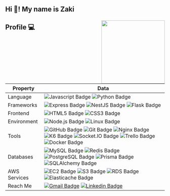 <h2 align="left">Hi 👋! My name is Zaki</h2>

###



<img align="right" height="200" src="https://media.tenor.com/yzQj6APQvAQAAAAi/jones-beagle.gif"  />

###

##  Profile 💻
Property                 | Data  
-------------------------|------
Language                 | ![Javascript Badge](https://img.shields.io/badge/-JavaScript-F7DF1E?style=flat&logo=Javascript&logoColor=white) ![Python Badge](https://img.shields.io/badge/-Python-3776AB?style=flat&logo=Python&logoColor=white)
Frameworks               | ![Express Badge](https://img.shields.io/badge/-Express-lightgray?style=flat&logo=express&logoColor=white) ![NestJS Badge](https://img.shields.io/badge/-NestJS-red?style=flat&logo=nestjs&logoColor=white)  ![Flask Badge](https://img.shields.io/badge/-Flask-000000?style=flat&logo=Flask&logoColor=white)
Frontend                 | ![HTML5 Badge](https://img.shields.io/badge/-HTML5-orange?style=flat&logo=html5&logoColor=white) ![CSS3 Badge](https://img.shields.io/badge/-CSS3-blue?style=flat&logo=css3&logoColor=white)
Environment              | ![Node.js Badge](https://img.shields.io/badge/-Nodejs-brightgreen?style=flat&logo=nodedotjs&logoColor=white) ![Linux Badge](https://img.shields.io/badge/-Linux-000000?style=flat&logo=linux&logoColor=white) 
Tools                    | ![GitHub Badge](https://img.shields.io/badge/-GitHub-lightgray?style=flat&logo=github&logoColor=white) ![Git Badge](https://img.shields.io/badge/-Git-orange?style=flat&logo=git&logoColor=white) ![Nginx Badge](https://img.shields.io/badge/-Nginx-brightgreen?style=flat&logo=nginx&logoColor=white) ![K6 Badge](https://img.shields.io/badge/-k6-blueviolet?style=flat&logo=k6&logoColor=white) ![Socket.IO Badge](https://img.shields.io/badge/-Socket.IO-black?style=flat&logo=Socket.IO&logoColor=white) ![Trello Badge](https://img.shields.io/badge/-Trello-blue?style=flat&logo=trello&logoColor=white) ![Docker Badge](https://img.shields.io/badge/-Docker-2496ED?style=flat&logo=docker&logoColor=white)
Databases                | ![MySQL Badge](https://img.shields.io/badge/-MySQL-blue?style=flat&logo=mysql&logoColor=white) ![Redis Badge](https://img.shields.io/badge/-Redis-red?style=flat&logo=redis&logoColor=white)  ![PostgreSQL Badge](https://img.shields.io/badge/-PostgreSQL-blue?style=flat&logo=postgresql&logoColor=white) ![Prisma Badge](https://img.shields.io/badge/-Prisma-5849BE?style=flat&logo=prisma&logoColor=white) ![SQLAlchemy Badge](https://img.shields.io/badge/-SQLAlchemy-FCA121?style=flat&logo=Python&logoColor=white)
AWS Services             | ![EC2 Badge](https://img.shields.io/badge/-EC2-orange?style=flat&logo=amazonec2&logoColor=white) ![S3 Badge](https://img.shields.io/badge/-S3-brightgreen?style=flat&logo=amazons3&logoColor=white) ![RDS Badge](https://img.shields.io/badge/-RDS-blue?style=flat&logo=amazonrds&logoColor=white) ![Elasticache Badge](https://img.shields.io/badge/-Elasticache-lightblue?style=flat&logo=amazonaws&logoColor=white)
Reach Me                 | [![Gmail Badge](https://img.shields.io/badge/-Shao%20Shao%20Lu-e54448?style=flat&logo=Gmail&logoColor=white)](mailto:reborn7875@gmail.com) [![Linkedin Badge](https://img.shields.io/badge/-Shao%20Shao%20Lu-blue?style=flat&logo=Linkedin&logoColor=white)](https://www.linkedin.com/in/%E7%B4%B9%E8%B3%A2-%E5%91%82-537404115/) 

###
